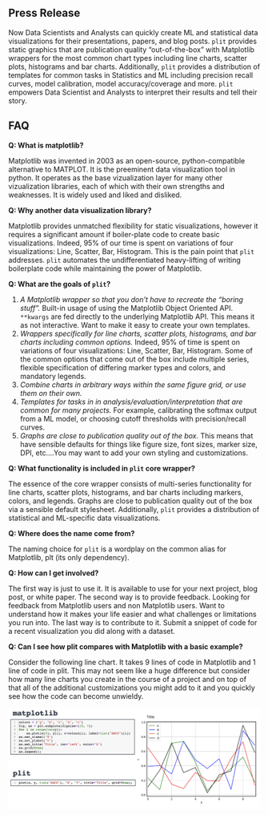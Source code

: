 ## Press Release

Now Data Scientists and Analysts can quickly create ML and statistical data
visualizations for their presentations, papers, and blog posts. `plit` provides
static graphics that are publication quality “out-of-the-box” with Matplotlib
wrappers for the most common chart types including line charts, scatter plots,
histograms and bar charts. Additionally, `plit` provides a distribution of
templates for common tasks in Statistics and ML including precision recall
curves, model calibration, model accuracy/coverage and more. `plit` empowers Data
Scientist and Analysts to interpret their results and tell their story.

## FAQ

**Q: What is matplotlib?**

Matplotlib was invented in 2003 as an open-source, python-compatible
alternative to MATPLOT. It is the preeminent data visualization tool in python.
It operates as the base vizualization layer for many other vizualization
libraries, each of which with their own strengths and weaknesses. It is widely
used and liked and disliked.

**Q: Why another data visualization library?**

Matplotlib provides unmatched flexibility for static visualizations, however it
requires a significant amount if boiler-plate code to create basic
visualizations. Indeed, 95% of our time is spent on variations of four
visualizations: Line, Scatter, Bar, Histogram. This is the pain point that `plit`
addresses. `plit` automates the undifferentiated heavy-lifting of writing
boilerplate code while maintaining the power of Matplotlib. 

**Q: What are the goals of `plit`?**

1. *A Matplotlib wrapper so that you don’t have to recreate the “boring
stuff”.* Built-in usage of using the Matplotlib Object Oriented API. `**kwargs`
are fed directly to the underlying Matplotlib API. This means it as not
interactive. Want to make it easy to create your own templates.
2. *Wrappers specifically for line charts, scatter plots, histograms, and bar charts
including common options.* Indeed, 95% of time is spent on variations of
four visualizations: Line, Scatter, Bar, Histogram. Some of the common options
that come out of the box include multiple series, flexible specification of
differing marker types and colors, and mandatory legends. 
3. *Combine charts in arbitrary ways within the same figure grid, or use them on their own.*
4. *Templates for tasks in in analysis/evaluation/interpretation that are common for 
many projects.* For example, calibrating the softmax output from a ML model, or
choosing cutoff thresholds with precision/recall curves. 
5. *Graphs are close to publication quality out of the box.* This means that
   have sensible defaults for things like figure size, font sizes, marker size,
DPI, etc....You may want to add your own styling and customizations.

**Q: What functionality is included in `plit` core wrapper?**

The essence of the core wrapper consists of multi-series functionality for line
charts, scatter plots, histograms, and bar charts including markers, colors,
and legends. Graphs are close to publication quality out of the box via a
sensible default stylesheet. Additionally, `plit` provides a distribution of
statistical and ML-specific data visualizations.

**Q: Where does the name come from?**

The naming choice for `plit` is a wordplay on the common alias for Matplotlib,
plt (its only dependency).

**Q: How can I get involved?**

The first way is just to use it. It is available to use for your next project,
blog post, or white paper. The second way is to provide feedback. Looking for
feedback from Matplotlib users and non Matplotlib users. Want to understand how
it makes your life easier and what challenges or limitations you run into. The
last way is to contribute to it. Submit a snippet of code for a recent
visualization you did along with a dataset.

**Q: Can I see how plit compares with Matplotlib with a basic example?**

Consider the following line chart. It takes 9 lines of code in Matplotlib and 1
line of code in plit. This may not seem like a huge difference but consider how
many line charts you create in the course of a project and on top of that all
of the additional customizations you might add to it and you quickly see how
the code can become unwieldy.

![](figures/plit_matplotlib.png)
